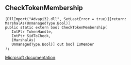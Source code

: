 ## CheckTokenMembership

```
[DllImport("Advapi32.dll", SetLastError = true)][return: MarshalAs(UnmanagedType.Bool)]
public static extern bool CheckTokenMembership(
   IntPtr TokenHandle,
   IntPtr SidToCheck,
   [MarshalAs(
   UnmanagedType.Bool)] out bool IsMember
);
```

[Microsoft documentation](https://docs.microsoft.com/en-us/windows/win32/api/securitybaseapi/nf-securitybaseapi-checktokenmembership)

